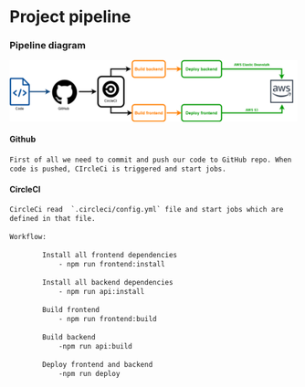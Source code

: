 # Project pipeline

### Pipeline diagram
![diagram](../graphics/Pipeline.png)

#### Github

    First of all we need to commit and push our code to GitHub repo. When code is pushed, CIrcleCi is triggered and start jobs.

#### CircleCI

    CircleCi read  `.circleci/config.yml` file and start jobs which are defined in that file.

    Workflow:

            Install all frontend dependencies 
                - npm run frontend:install

            Install all backend dependencies
                - npm run api:install

            Build frontend
                - npm run frontend:build
            
            Build backend
                -npm run api:build

            Deploy frontend and backend
                -npm run deploy   